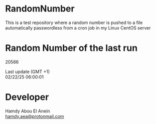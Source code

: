 # RandomNumber    
This is a test repository where a random number is pushed to a file automatically passwordless from a cron job in my Linux CentOS server    
# Random Number of the last run   
20566
      
Last update (GMT +1)    
02/22/25 06:00:01
# Developer    
Hamdy Abou El Anein   
hamdy.aea@protonmail.com
